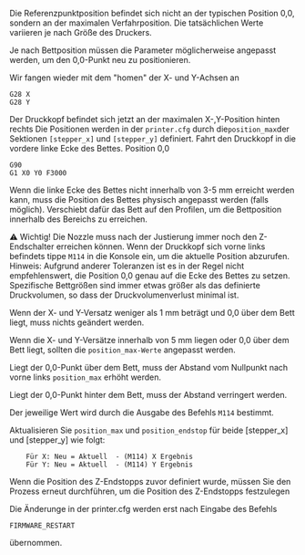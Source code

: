 Die Referenzpunktposition befindet sich nicht an der typischen Position 0,0, sondern an der maximalen Verfahrposition. 
Die tatsächlichen Werte variieren je nach Größe des Druckers.

Je nach Bettposition müssen die Parameter möglicherweise angepasst werden, um den 0,0-Punkt neu zu positionieren.

Wir fangen wieder mit dem "homen" der X- und Y-Achsen an
```
G28 X
G28 Y
```
Der Druckkopf befindet sich jetzt an der maximalen X-,Y-Position hinten rechts
Die Positionen werden in der ```printer.cfg``` durch die```position_max```der Sektionen ```[stepper_x]``` und ```[stepper_y]``` definiert.
Fahrt den Druckkopf  in die vordere linke Ecke des Bettes. Position 0,0
```
G90
G1 X0 Y0 F3000
```

Wenn die linke Ecke des Bettes nicht innerhalb von 3-5 mm erreicht werden kann, muss die Position des Bettes physisch angepasst werden (falls möglich). Verschiebt dafür das Bett auf den Profilen, um die Bettposition innerhalb des Bereichs zu erreichen.

:warning: Wichtig! Die Nozzle muss nach der Justierung immer noch den Z-Endschalter erreichen können.
Wenn der Druckkopf sich vorne links befindets tippe ```M114``` in die Konsole ein, um die aktuelle Position abzurufen.
Hinweis: Aufgrund anderer Toleranzen ist es in der Regel nicht empfehlenswert, die Position 0,0 genau auf die Ecke des Bettes zu setzen. Spezifische Bettgrößen sind immer etwas größer als das definierte Druckvolumen, so dass der Druckvolumenverlust minimal ist.

Wenn der X- und Y-Versatz weniger als 1 mm beträgt und 0,0 über dem Bett liegt, muss nichts geändert werden.

Wenn die X- und Y-Versätze innerhalb von 5 mm liegen oder 0,0 über dem Bett liegt, sollten die ```position_max-Werte``` angepasst werden. 

Liegt der 0,0-Punkt über dem Bett, muss der Abstand vom Nullpunkt nach vorne links ```position_max``` erhöht werden. 

Liegt der 0,0-Punkt hinter dem Bett, muss der Abstand verringert werden. 

Der jeweilige Wert wird durch die Ausgabe des Befehls ```M114``` bestimmt. 

Aktualisieren Sie ```position_max``` und ```position_endstop``` für beide [stepper_x] und [stepper_y] wie folgt:
```
    Für X: Neu = Aktuell  - (M114) X Ergebnis
    Für Y: Neu = Aktuell  - (M114) Y Ergebnis
```
Wenn die Position des Z-Endstopps zuvor definiert wurde, müssen Sie den Prozess erneut durchführen, um die Position des Z-Endstopps festzulegen 

Die Änderunge in der printer.cfg werden erst nach Eingabe des Befehls 
```
FIRMWARE_RESTART
```
übernommen.
